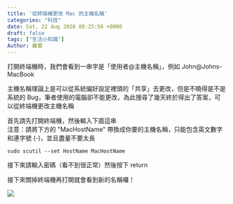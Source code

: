 ```yaml
---
title: '從終端機更改 Mac 的主機名稱'
categories: "科技"
date: Sat, 22 Aug 2020 08:25:56 +0000
draft: false
tags: ["生活小知識"]
Author: 蘿蔔
---
```


打開終端機時，我們會看到一串字是「使用者@主機名稱」，例如 John@Johns-MacBook  
  
主機名稱理論上是可以從系統偏好設定裡頭的「共享」去更改，但是不曉得是不是系統的 Bug，筆者使用的電腦卻不能更改，為此搜尋了幾天終於得出了答案，可以從終端機更改主機名稱

  
首先請先打開終端機，然後輸入下面這串  
注意：請將下方的 "MacHostName" 帶換成你要的主機名稱，只能包含英文數字和連字號 (-)，並且盡量不要太長

```
sudo scutil --set HostName MacHostName
```

接下來請輸入密碼（看不到很正常）然後按下 return

接下來關掉終端機再打開就會看到新的名稱囉！

![](https://static-a1.steveyi.net/media/blog/2020082208224152.png)
